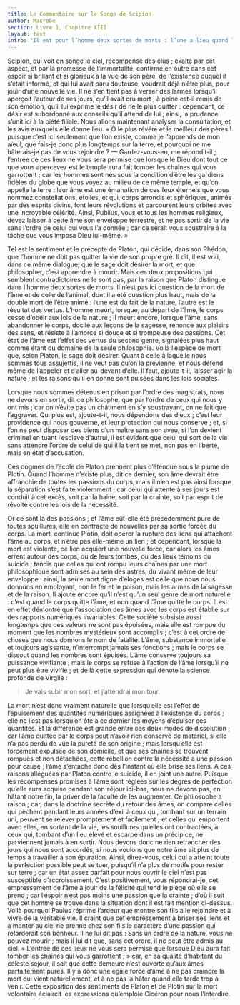 ```yaml
---
title: Le Commentaire sur le Songe de Scipion
author: Macrobe
section: Livre 1, Chapitre XIII
layout: text
intro: "Il est pour l’homme deux sortes de morts : l’une a lieu quand l’ âme quitte le corps, la seconde, lorsque l’ âme restant unie au corps, elle se refuse aux plaisirs des sens, et fait abnégation de toutes jouissances et sensations matérielles. Cette dernière mort doit être l’objet de nos voeux ; nous ne devons pas hâter la première, mais attendre que Dieu lui-même brise les liens qui attachent l’ âme au corps."
---
```


Scipion, qui voit en songe le ciel, récompense des élus ; exalté par cet aspect, et par la promesse de l’immortalité, confirmé en outre dans cet espoir si brillant et si glorieux à la vue de son père, de l’existence duquel il s’était informé, et qui lui avait paru douteuse, voudrait déjà n’être plus, pour jouir d’une nouvelle vie. Il ne s’en tient pas à verser des larmes lorsqu’il aperçoit l’auteur de ses jours, qu’il avait cru mort ; à peine est-il remis de son émotion, qu’il lui exprime le désir de ne le plus quitter : cependant, ce désir est subordonné aux conseils qu’il attend de lui ; ainsi, la prudence s’unit ici à la piété filiale. Nous allons maintenant analyser la consultation, et les avis auxquels elle donne lieu. « Ô le plus révéré et le meilleur des pères ! puisque c’est ici seulement que l’on existe, comme je l’apprends de mon aïeul, que fais-je donc plus longtemps sur la terre, et pourquoi ne me hâterais-je pas de vous rejoindre ? — Gardez-vous-en, me répondit-il ; l’entrée de ces lieux ne vous sera permise que lorsque le Dieu dont tout ce que vous apercevez est le temple aura fait tomber les chaînes qui vous garrottent ; car les hommes sont nés sous la condition d’être les gardiens fidèles du globe que vous voyez au milieu de ce même temple, et qu’on appelle la terre : leur âme est une émanation de ces feux éternels que vous nommez constellations, étoiles, et qui, corps arrondis et sphériques, animés par des esprits divins, font leurs révolutions et parcourent leurs orbites avec une incroyable célérité. Ainsi, Publius, vous et tous les hommes religieux, devez laisser à cette âme son enveloppe terrestre, et ne pas sortir de la vie sans l’ordre de celui qui vous l’a donnée ; car ce serait vous soustraire à la tâche que vous imposa Dieu lui-même. »

Tel est le sentiment et le précepte de Platon, qui décide, dans son Phédon, que l’homme ne doit pas quitter la vie de son propre gré. Il dit, il est vrai, dans ce même dialogue, que le sage doit désirer la mort, et que philosopher, c’est apprendre à mourir. Mais ces deux propositions qui semblent contradictoires ne le sont pas, par la raison que Platon distingue dans l’homme deux sortes de morts. Il n’est pas ici question de la mort de l’âme et de celle de l’animal, dont il a été question plus haut, mais de la double mort de l’être animé : l’une est du fait de la nature, l’autre est le résultat des vertus. L’homme meurt, lorsque, au départ de l’âme, le corps cesse d’obéir aux lois de la nature ; il meurt encore, lorsque l’âme, sans abandonner le corps, docile aux leçons de la sagesse, renonce aux plaisirs des sens, et résiste à l’amorce si douce et si trompeuse des passions. Cet état de l’âme est l’effet des vertus du second genre, signalées plus haut comme étant du domaine de la seule philosophie. Voilà l’espèce de mort que, selon Platon, le sage doit désirer. Quant à celle à laquelle nous sommes tous assujettis, il ne veut pas qu’on la prévienne, et nous défend même de l’appeler et d’aller au-devant d’elle. Il faut, ajoute-t-il, laisser agir la nature ; et les raisons qu’il en donne sont puisées dans les lois sociales.

Lorsque nous sommes détenus en prison par l’ordre des magistrats, nous ne devons en sortir, dit ce philosophe, que par l’ordre de ceux qui nous y ont mis ; car on n’évite pas un châtiment en s’y soustrayant, on ne fait que l’aggraver. Qui plus est, ajoute-t-il, nous dépendons des dieux ; c’est leur providence qui nous gouverne, et leur protection qui nous conserve ; et, si l’on ne peut disposer des biens d’un maître sans son aveu, si l’on devient criminel en tuant l’esclave d’autrui, il est évident que celui qui sort de la vie sans attendre l’ordre de celui de qui il la tient se met, non pas en liberté, mais en état d’accusation.

Ces dogmes de l’école de Platon prennent plus d’étendue sous la plume de Plotin. Quand l’homme n’existe plus, dit ce dernier, son âme devrait être affranchie de toutes les passions du corps, mais il n’en est pas ainsi lorsque la séparation s’est faite violemment ; car celui qui attente à ses jours est conduit à cet excès, soit par la haine, soit par la crainte, soit par esprit de révolte contre les lois de la nécessité.

Or ce sont là des passions ; et l’âme eût-elle été précédemment pure de toutes souillures, elle en contracte de nouvelles par sa sortie forcée du corps. La mort, continue Plotin, doit opérer la rupture des liens qui attachent l’âme au corps, et n’être pas elle-même un lien ; et cependant, lorsque la mort est violente, ce lien acquiert une nouvelle force, car alors les âmes errent autour des corps, ou de leurs tombes, ou des lieux témoins du suicide ; tandis que celles qui ont rompu leurs chaînes par une mort philosophique sont admises au sein des astres, du vivant même de leur enveloppe : ainsi, la seule mort digne d’éloges est celle que nous nous donnons en employant, non le fer et le poison, mais les armes de la sagesse et de la raison. Il ajoute encore qu’il n’est qu’un seul genre de mort naturelle : c’est quand le corps quitte l’âme, et non quand l’âme quitte le corps. Il est en effet démontré que l’association des âmes avec les corps est établie sur des rapports numériques invariables. Cette société subsiste aussi longtemps que ces valeurs ne sont pas épuisées, mais elle est rompue du moment que les nombres mystérieux sont accomplis ; c’est à cet ordre de choses que nous donnons le nom de fatalité. L’âme, substance immortelle et toujours agissante, n’interrompt jamais ses fonctions ; mais le corps se dissout quand les nombres sont épuisés. L’âme conserve toujours sa puissance vivifiante ; mais le corps se refuse à l’action de l’âme lorsqu’il ne peut plus être vivifié ; et de là cette expression qui dénote la science profonde de Virgile :

> Je vais subir mon sort, et j’attendrai mon tour. 

La mort n’est donc vraiment naturelle que lorsqu’elle est l’effet de l’épuisement des quantités numériques assignées à l’existence du corps ; elle ne l’est pas lorsqu’on ôte à ce dernier les moyens d’épuiser ces quantités. Et la différence est grande entre ces deux modes de dissolution ; car l’âme quittée par le corps peut n’avoir rien conservé de matériel, si elle n’a pas perdu de vue la pureté de son origine ; mais lorsqu’elle est forcément expulsée de son domicile, et que ses chaînes se trouvent rompues et non détachées, cette rébellion contre la nécessité a une passion pour cause ; l’âme s’entache donc dès l’instant où elle brise ses liens. A ces raisons alléguées par Platon contre le suicide, il en joint une autre. Puisque les récompenses promises à l’âme sont réglées sur les degrés de perfection qu’elle aura acquise pendant son séjour ici-bas, nous ne devons pas, en hâtant notre fin, la priver de la faculté de les augmenter. Ce philosophe a raison ; car, dans la doctrine secrète du retour des âmes, on compare celles qui pèchent pendant leurs années d’exil à ceux qui, tombant sur un terrain uni, peuvent se relever promptement et facilement ; et celles qui emportent avec elles, en sortant de la vie, les souillures qu’elles ont contractées, à ceux qui, tombant d’un lieu élevé et escarpé dans un précipice, ne parviennent jamais à en sortir. Nous devons donc ne rien retrancher des jours qui nous sont accordés, si nous voulons que notre âme ait plus de temps à travailler à son épuration. Ainsi, direz-vous, celui qui a atteint toute la perfection possible peut se tuer, puisqu’il n’a plus de motifs pour rester sur terre ; car un état assez parfait pour nous ouvrir le ciel n’est pas susceptible d’accroissement. C’est positivement, vous répondrai-je, cet empressement de l’âme à jouir de la félicité qui tend le piège où elle se prend ; car l’espoir n’est pas moins une passion que la crainte ; d’où il suit que cet homme se trouve dans la situation dont il est fait mention ci-dessus. Voilà pourquoi Paulus réprime l’ardeur que montre son fils à le rejoindre et à vivre de la véritable vie. Il craint que cet empressement à briser ses liens et à monter au ciel ne prenne chez son fils le caractère d’une passion qui retarderait son bonheur. Il ne lui dit pas : Sans un ordre de la nature, vous ne pouvez mourir ; mais il lui dit que, sans cet ordre, il ne peut être admis au ciel. « L’entrée de ces lieux ne vous sera permise que lorsque Dieu aura fait tomber les chaînes qui vous garrottent ; » car, en sa qualité d’habitant du céleste séjour, il sait que cette demeure n’est ouverte qu’aux âmes parfaitement pures. Il y a donc une égale force d’âme à ne pas craindre la mort qui vient naturellement, et à ne pas la hâter quand elle tarde trop à venir. Cette exposition des sentiments de Platon et de Plotin sur la mort volontaire éclaircit les expressions qu’emploie Cicéron pour nous l’interdire.